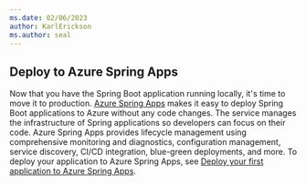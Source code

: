 ```yaml
---
ms.date: 02/06/2023
author: KarlErickson
ms.author: seal
---
```


## Deploy to Azure Spring Apps

Now that you have the Spring Boot application running locally, it's time to move it to production. [Azure Spring Apps](/azure/spring-apps/overview) makes it easy to deploy Spring Boot applications to Azure without any code changes. The service manages the infrastructure of Spring applications so developers can focus on their code. Azure Spring Apps provides lifecycle management using comprehensive monitoring and diagnostics, configuration management, service discovery, CI/CD integration, blue-green deployments, and more. To deploy your application to Azure Spring Apps, see [Deploy your first application to Azure Spring Apps](/azure/spring-apps/quickstart?tabs=Azure-CLI).
